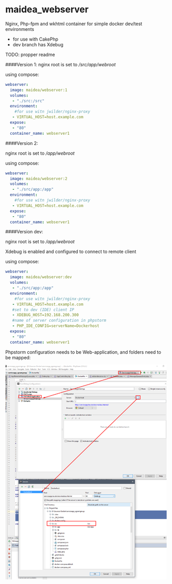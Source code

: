 # maidea_webserver
Nginx, Php-fpm and wkhtml container for simple docker dev/test environments
- for use with CakePhp
- dev branch has Xdebug


TODO: propper readme

####Version 1:
nginx root is set to */src/app/webroot*

using compose:
```yaml
webserver:
  image: maidea/webserver:1
  volumes:
   - "./src:/src"
  environment:
    #for use witn jwilder/nginx-proxy
   - VIRTUAL_HOST=host.example.com
  expose:
   - "80"
  container_name: webserver1
  ```


####Version 2:

nginx root is set to */app/webroot*

using compose:
```yaml
webserver:
  image: maidea/webserver:2
  volumes:
   - "./src/app:/app"
  environment:
    #for use witn jwilder/nginx-proxy
   - VIRTUAL_HOST=host.example.com
  expose:
   - "80"
  container_name: webserver1
  ```


####Version dev:

nginx root is set to */app/webroot*

Xdebug is enabled and configured to connect to remote client

using compose:
```yaml
webserver:
  image: maidea/webserver:dev
  volumes:
   - "./src/app:/app"
  environment:
    #for use witn jwilder/nginx-proxy
   - VIRTUAL_HOST=host.example.com
   #set to dev (IDE) client IP
   - XDEBUG_HOST=192.168.200.300
   #name of server configuration in phpstorm
   - PHP_IDE_CONFIG=serverName=Dockerhost
  expose:
   - "80"
  container_name: webserver1
  ```


Phpstorm configuration needs to be Web-application, and folders need to be mapped:

![PhpStorm config](PHPstormXdebugSetup.png)